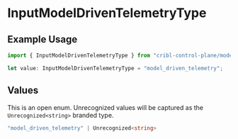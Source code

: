# InputModelDrivenTelemetryType

## Example Usage

```typescript
import { InputModelDrivenTelemetryType } from "cribl-control-plane/models/operations";

let value: InputModelDrivenTelemetryType = "model_driven_telemetry";
```

## Values

This is an open enum. Unrecognized values will be captured as the `Unrecognized<string>` branded type.

```typescript
"model_driven_telemetry" | Unrecognized<string>
```